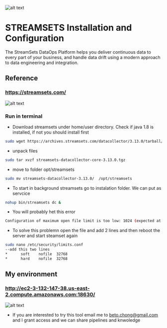 ![alt text](https://achong.blob.core.windows.net/gitimages/BP_Hero_build_drag_and_drop-preview.png)

# STREAMSETS Installation and Configuration
The StreamSets DataOps Platform helps you deliver continuous data to every part of your business, 
and handle data drift using a modern approach to data engineering and integration.

## Reference 
###  https://streamsets.com/


![alt text](https://achong.blob.core.windows.net/gitimages/StreamSets.PNG)


### Run in terminal

* Download streamsets under home/user directory. Check if java 1.8 is installed, if not you should install first
```bash
sudo wget https://archives.streamsets.com/datacollector/3.13.0/tarball/streamsets-datacollector-core-3.13.0.tgz
```

* unpack files
```bash
sudo tar xvzf streamsets-datacollector-core-3.13.0.tgz 
```

* move to folder opt/streamsets 
```bash
sudo mv streamsets-datacollector-3.13.0/  /opt/streamsets
```

* To start in background streamsets go to instalation folder. We can put as servcice 
```bash
nohup bin/streamsets dc &
```

* You will probably het this error
```bash
Configuration of maximum open file limit is too low: 1024 (expected at least 32768). Please consult https://goo.gl/6dmjXd
```

* To solve this problemn open the file and add 2 lines and then reboot the server and start steamset again
```bash
sudo nano /etc/security/limits.conf
--add this two lines
*      soft    nofile  32768
*      hard    nofile  32768

```

## My environment 
###  http://ec2-3-132-147-38.us-east-2.compute.amazonaws.com:18630/

![alt text](https://achong.blob.core.windows.net/gitimages/streamsetpanel.PNG)

* If you are interested to try this tool email me to beto.chong@gmail.com and I grant access and we can share pipelines and knwoledge
